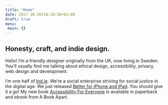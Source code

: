 ```yaml
---
title: "Home"
date: 2017-10-26T20:28:58+02:00
draft: true
menu:
 main: {}
---
```


## Honesty, craft, and indie design.

Hello! I’m a friendly designer originally from the UK, now living in Sweden. You’ll usually find me talking about ethical design, accessibility, privacy, web design and development.

I’m one half of [Ind.ie](https://ind.ie). We’re a social enterprise striving for social justice in the digital age. We just released [Better for iPhone and iPad](https://better.fyi). You should give it a go! My new book [Accessibility For Everyone](https://abookapart.com/products/accessibility-for-everyone) is available in paperback and ebook from A Book Apart.